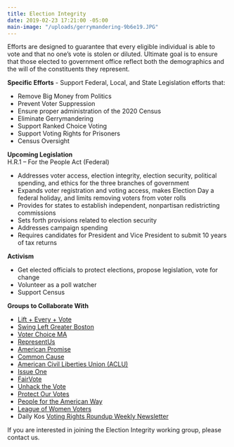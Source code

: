 ```yaml
---
title: Election Integrity
date: 2019-02-23 17:21:00 -05:00
main-image: "/uploads/gerrymandering-9b6e19.JPG"
---
```


Efforts are designed to guarantee that every eligible individual is able to vote and that no one’s vote is stolen or diluted. Ultimate goal is to ensure that those elected to government office reflect both the demographics and the will of the constituents they represent.

**Specific Efforts** - Support Federal,  Local, and State Legislation efforts that:
* Remove Big Money from Politics
* Prevent Voter Suppression
* Ensure proper administration of the 2020 Census
* Eliminate Gerrymandering
* Support Ranked Choice Voting
* Support Voting Rights for Prisoners
* Census Oversight

**Upcoming Legislation**<BR>
H.R.1 – For the People Act (Federal)
* Addresses voter access, election integrity, election security, political spending, and ethics for the three branches of government
* Expands voter registration and voting access, makes Election Day a federal holiday, and limits removing voters from voter rolls
* Provides for states to establish independent, nonpartisan redistricting commissions
* Sets forth provisions related to election security
* Addresses campaign spending
* Requires candidates for President and Vice President to submit 10 years of tax returns

**Activism**
* Get elected officials to protect elections, propose legislation, vote for change
* Volunteer as a poll watcher
* Support Census

**Groups to Collaborate With**
* [Lift + Every + Vote](https://lifteveryvote.org)
* [Swing Left Greater Boston](https://swingleftboston.org)
* [Voter Choice MA](https://www.voterchoicema.org)
* [RepresentUs](https://represent.us)
* [American Promise](https://www.americanpromise.net)
* [Common Cause](https://www.commoncause.org)
* [American Civil Liberties Union (ACLU)](https://www.aclu.org)
* [Issue One](https://www.issueone.org)
* [FairVote](https://www.fairvote.org)
* [Unhack the Vote](https://www.unhackthevote.com)
* [Protect Our Votes](https://www.protectourvotes.com)
* [People for the American Way](http://www.pfaw.org/)
* [League of Women Voters](www.lwv.org)
* Daily Kos [Voting Rights Roundup Weekly Newsletter](https://bit.ly/2kGM16N)

If you are interested in joining the Election Integrity working group, please contact us. 